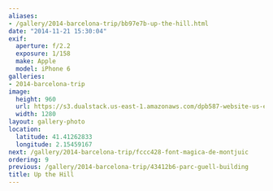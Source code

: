 ```yaml
---
aliases:
- /gallery/2014-barcelona-trip/bb97e7b-up-the-hill.html
date: "2014-11-21 15:30:04"
exif:
  aperture: f/2.2
  exposure: 1/158
  make: Apple
  model: iPhone 6
galleries:
- 2014-barcelona-trip
image:
  height: 960
  url: https://s3.dualstack.us-east-1.amazonaws.com/dpb587-website-us-east-1/asset/gallery/2014-barcelona-trip/bb97e7b-up-the-hill~1280.jpg
  width: 1280
layout: gallery-photo
location:
  latitude: 41.41262833
  longitude: 2.15459167
next: /gallery/2014-barcelona-trip/fccc428-font-magica-de-montjuic
ordering: 9
previous: /gallery/2014-barcelona-trip/43412b6-parc-guell-building
title: Up the Hill
---
```

